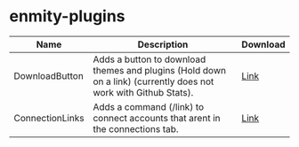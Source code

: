 # enmity-plugins

| Name | Description | Download |
| --- | --- | --- |
| DownloadButton | Adds a button to download themes and plugins (Hold down on a link) (currently does not work with Github Stats). | [Link](https://github.com/1mm0ral/enmity-plugins/raw/main/dist/DownloadButtons.js) |
| ConnectionLinks | Adds a command (/link) to connect accounts that arent in the connections tab. | [Link](https://github.com/1mm0ral/enmity-plugins/raw/main/dist/ConnectionLinks.js) |
